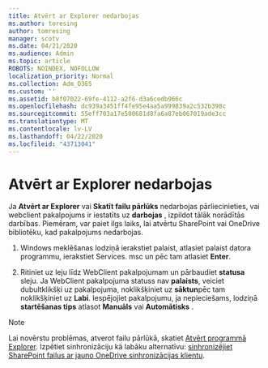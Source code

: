 ```yaml
---
title: Atvērt ar Explorer nedarbojas
ms.author: toresing
author: tomresing
manager: scotv
ms.date: 04/21/2020
ms.audience: Admin
ms.topic: article
ROBOTS: NOINDEX, NOFOLLOW
localization_priority: Normal
ms.collection: Adm_O365
ms.custom: ''
ms.assetid: b8f07022-69fe-4112-a2f6-d3a6cedb966c
ms.openlocfilehash: dc939a3451ff4fe95e4aa5a999839a2c532b398c
ms.sourcegitcommit: 55eff703a17e500681d8fa6a87eb067019ade3cc
ms.translationtype: MT
ms.contentlocale: lv-LV
ms.lasthandoff: 04/22/2020
ms.locfileid: "43713041"
---
```

# <a name="open-with-explorer-isnt-working"></a>Atvērt ar Explorer nedarbojas

Ja **Atvērt ar Explorer** vai **Skatīt failu pārlūks** nedarbojas pārliecinieties, vai webclient pakalpojums ir iestatīts uz **darbojas** , izpildot tālāk norādītās darbības. Piemēram, var paiet ilgs laiks, lai atvērtu SharePoint vai OneDrive bibliotēku, kad pakalpojums nedarbojas. 
  
1. Windows meklēšanas lodziņā ierakstiet palaist, atlasiet palaist datora programmu, ierakstiet Services. msc un pēc tam atlasiet **Enter**.
    
2. Ritiniet uz leju līdz WebClient pakalpojumam un pārbaudiet **statusa** sleju. Ja WebClient pakalpojuma statuss nav **palaists**, veiciet dubultklikšķi uz pakalpojuma, noklikšķiniet uz **sāktun**pēc tam noklikšķiniet uz **Labi**. Iespējojiet pakalpojumu, ja nepieciešams, lodziņā **startēšanas tips** atlasot **Manuāls** vai **Automātisks** . 
    
> [!NOTE]
> Lai novērstu problēmas, atverot failu pārlūkā, skatiet [Atvērt programmā Explorer](https://go.microsoft.com/fwlink/?linkid=871665). Izpētiet sinhronizāciju kā labāku alternatīvu: [sinhronizējiet SharePoint failus ar jauno OneDrive sinhronizācijas klientu](https://go.microsoft.com/fwlink/?linkid=871666). 
  

